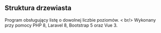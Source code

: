 ## Struktura drzewiasta

Program obsługujący listę o dowolnej liczbie poziomów. < br/>
Wykonany przy pomocy PHP 8, Laravel 8, Bootstrap 5 oraz Vue 3.
